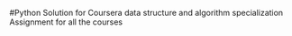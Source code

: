 #Python Solution for Coursera data structure and algorithm specialization Assignment for all the courses
